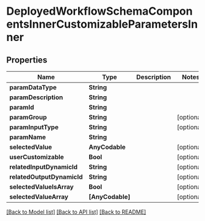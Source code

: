 # DeployedWorkflowSchemaComponentsInnerCustomizableParametersInner

## Properties
Name | Type | Description | Notes
------------ | ------------- | ------------- | -------------
**paramDataType** | **String** |  | 
**paramDescription** | **String** |  | 
**paramId** | **String** |  | 
**paramGroup** | **String** |  | [optional] 
**paramInputType** | **String** |  | [optional] 
**paramName** | **String** |  | 
**selectedValue** | **AnyCodable** |  | [optional] 
**userCustomizable** | **Bool** |  | [optional] 
**relatedInputDynamicId** | **String** |  | [optional] 
**relatedOutputDynamicId** | **String** |  | [optional] 
**selectedValueIsArray** | **Bool** |  | [optional] 
**selectedValueArray** | **[AnyCodable]** |  | [optional] 

[[Back to Model list]](../README.md#documentation-for-models) [[Back to API list]](../README.md#documentation-for-api-endpoints) [[Back to README]](../README.md)


